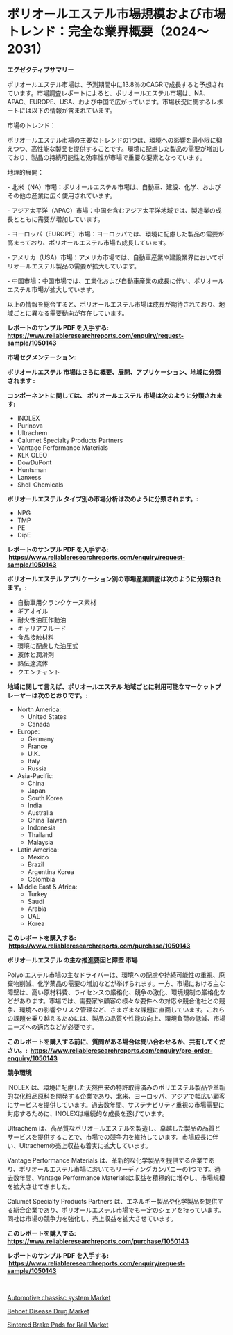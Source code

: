 <p><h1>ポリオールエステル市場規模および市場トレンド：完全な業界概要（2024〜2031）</h1></p><p><strong>エグゼクティブサマリー</strong></p>
<p><p>ポリオールエステル市場は、予測期間中に13.8％のCAGRで成長すると予想されています。市場調査レポートによると、ポリオールエステル市場は、NA、APAC、EUROPE、USA、および中国で広がっています。市場状況に関するレポートには以下の情報が含まれています。</p><p>市場のトレンド：</p><p>ポリオールエステル市場の主要なトレンドの1つは、環境への影響を最小限に抑えつつ、高性能な製品を提供することです。環境に配慮した製品の需要が増加しており、製品の持続可能性と効率性が市場で重要な要素となっています。</p><p>地理的展開：</p><p>- 北米（NA）市場：ポリオールエステル市場は、自動車、建設、化学、およびその他の産業に広く使用されています。</p><p>- アジア太平洋（APAC）市場：中国を含むアジア太平洋地域では、製造業の成長とともに需要が増加しています。</p><p>- ヨーロッパ（EUROPE）市場：ヨーロッパでは、環境に配慮した製品の需要が高まっており、ポリオールエステル市場も成長しています。</p><p>- アメリカ（USA）市場：アメリカ市場では、自動車産業や建設業界においてポリオールエステル製品の需要が拡大しています。</p><p>- 中国市場：中国市場では、工業化および自動車産業の成長に伴い、ポリオールエステル市場が拡大しています。</p><p>以上の情報を総合すると、ポリオールエステル市場は成長が期待されており、地域ごとに異なる需要動向が存在しています。</p></p>
<p><strong>レポートのサンプル PDF を入手する: <a href="https://www.reliableresearchreports.com/enquiry/request-sample/1050143">https://www.reliableresearchreports.com/enquiry/request-sample/1050143</a></strong></p>
<p><strong>市場セグメンテーション:</strong></p>
<p><strong> ポリオールエステル 市場はさらに概要、展開、アプリケーション、地域に分類されます :</strong></p>
<p><strong>コンポーネントに関しては、 ポリオールエステル 市場は次のように分類されます: &nbsp;</strong></p>
<p><ul><li>INOLEX</li><li>Purinova</li><li>Ultrachem</li><li>Calumet Specialty Products Partners</li><li>Vantage Performance Materials</li><li>KLK OLEO</li><li>DowDuPont</li><li>Huntsman</li><li>Lanxess</li><li>Shell Chemicals</li></ul></p>
<p><strong> ポリオールエステル タイプ別の市場分析は次のように分類されます。:</strong></p>
<p><ul><li>NPG</li><li>TMP</li><li>PE</li><li>DipE</li></ul></p>
<p><strong>レポートのサンプル PDF を入手する: &nbsp;<a href="https://www.reliableresearchreports.com/enquiry/request-sample/1050143">https://www.reliableresearchreports.com/enquiry/request-sample/1050143</a></strong></p>
<p><strong> ポリオールエステル アプリケーション別の市場産業調査は次のように分類されます。:</strong></p>
<p><ul><li>自動車用クランクケース素材</li><li>ギアオイル</li><li>耐火性油圧作動油</li><li>キャリアフルード</li><li>食品接触材料</li><li>環境に配慮した油圧式</li><li>液体と潤滑剤</li><li>熱伝達流体</li><li>クエンチャント</li></ul></p>
<p><strong>地域に関して言えば、ポリオールエステル 地域ごとに利用可能なマーケットプレーヤーは次のとおりです。:</strong></p>
<p><ul>
    <li>
        North America:
        <ul>
            <li>United States</li>
            <li>Canada</li>
        </ul>
    </li>
    <li>
        Europe:
        <ul>
            <li>Germany</li>
            <li>France</li>
            <li>U.K.</li>
            <li>Italy</li>
            <li>Russia</li>
        </ul>
    </li>
    <li>
        Asia-Pacific:
        <ul>
            <li>China</li>
            <li>Japan</li>
            <li>South Korea</li>
            <li>India</li>
            <li>Australia</li>
            <li>China Taiwan</li>
            <li>Indonesia</li>
            <li>Thailand</li>
            <li>Malaysia</li>
        </ul>
    </li>
    <li>
        Latin America:
        <ul>
            <li>Mexico</li>
            <li>Brazil</li>
            <li>Argentina Korea</li>
            <li>Colombia</li>
        </ul>
    </li>
    <li>
        Middle East & Africa:
        <ul>
            <li>Turkey</li>
            <li>Saudi</li>
            <li>Arabia</li>
            <li>UAE</li>
            <li>Korea</li>
        </ul>
    </li>
    </ul></p>
<p><strong>このレポートを購入する: &nbsp;<a href="https://www.reliableresearchreports.com/purchase/1050143">https://www.reliableresearchreports.com/purchase/1050143</a></strong></p>
<p><strong>ポリオールエステル の主な推進要因と障壁 市場</strong></p>
<p><p>Polyolエステル市場の主なドライバーは、環境への配慮や持続可能性の重視、廃棄物削減、化学薬品の需要の増加などが挙げられます。一方、市場における主な障壁は、高い原材料費、ライセンスの厳格化、競争の激化、環境規制の厳格化などがあります。市場では、需要家や顧客の様々な要件への対応や競合他社との競争、環境への影響やリスク管理など、さまざまな課題に直面しています。これらの課題を乗り越えるためには、製品の品質や性能の向上、環境負荷の低減、市場ニーズへの適応などが必要です。</p></p>
<p><strong>このレポートを購入する前に、質問がある場合は問い合わせるか、共有してください。:&nbsp; <a href="https://www.reliableresearchreports.com/enquiry/pre-order-enquiry/1050143">https://www.reliableresearchreports.com/enquiry/pre-order-enquiry/1050143</a></strong></p>
<p><strong>競争環境</strong></p>
<p><p>INOLEX は、環境に配慮した天然由来の特許取得済みのポリエステル製品や革新的な化粧品原料を開発する企業であり、北米、ヨーロッパ、アジアで幅広い顧客にサービスを提供しています。過去数年間、サステナビリティ重視の市場需要に対応するために、INOLEXは継続的な成長を遂げています。</p><p>Ultrachem は、高品質なポリオールエステルを製造し、卓越した製品の品質とサービスを提供することで、市場での競争力を維持しています。市場成長に伴い、Ultrachemの売上収益も着実に拡大しています。</p><p>Vantage Performance Materials は、革新的な化学製品を提供する企業であり、ポリオールエステル市場においてもリーディングカンパニーの1つです。過去数年間、Vantage Performance Materialsは収益を積極的に増やし、市場規模を拡大させてきました。</p><p>Calumet Specialty Products Partners は、エネルギー製品や化学製品を提供する総合企業であり、ポリオールエステル市場でも一定のシェアを持っています。同社は市場の競争力を強化し、売上収益を拡大させています。</p></p>
<p><strong>このレポートを購入する: &nbsp; <a href="https://www.reliableresearchreports.com/purchase/1050143">https://www.reliableresearchreports.com/purchase/1050143</a></strong></p>
<p><strong>レポートのサンプル PDF を入手する: &nbsp;<a href="https://www.reliableresearchreports.com/enquiry/request-sample/1050143">https://www.reliableresearchreports.com/enquiry/request-sample/1050143</a></strong><strong></strong></p>
<p>&nbsp;</p>
<p><p><a href="https://www.linkedin.com/pulse/insights-automotive-chassisc-system-market-size-analysing-share-pcpyf?trackingId=Rj%2Bu8EeChNb3pzMC3M2NRw%3D%3D">Automotive chassisc system Market</a></p><p><a href="https://www.linkedin.com/pulse/behcet-disease-drug-market-research-report-forecasted-period-ynojf?trackingId=T4hIrNgi9Eb0rLjI8IWz8w%3D%3D">Behcet Disease Drug Market</a></p><p><a href="https://www.linkedin.com/pulse/sintered-brake-pads-rail-market-size-growth-forecast-from-2024-t5fbf?trackingId=V%2FaKjEIg6DhGJPTrtUulpQ%3D%3D">Sintered Brake Pads for Rail Market</a></p></p>